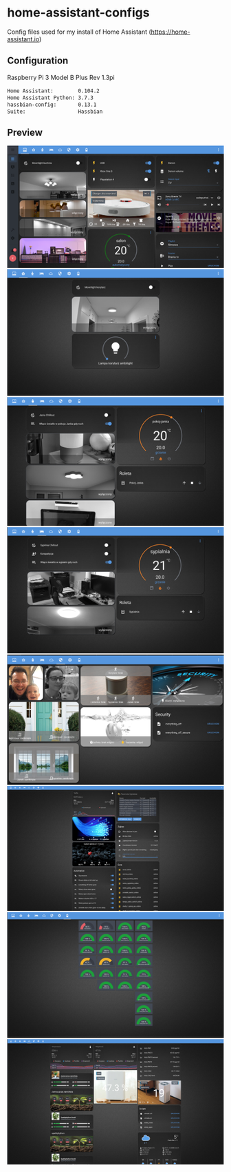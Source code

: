 # home-assistant-configs
Config files used for my install of Home Assistant (https://home-assistant.io)

## Configuration

Raspberry Pi 3 Model B Plus Rev 1.3pi

```
Home Assistant:        0.104.2
Home Assistant Python: 3.7.3
hassbian-config:       0.13.1
Suite:                 Hassbian
```

## Preview

<img src="https://github.com/Zenedith/home-assistant-configs/blob/master/preview/ha_living_room.png" alt="Home Assistant dashboard" />
<img src="https://github.com/Zenedith/home-assistant-configs/blob/master/preview/ha_korytarz.png" alt="Home Assistant dashboard" />
<img src="https://github.com/Zenedith/home-assistant-configs/blob/master/preview/ha_janek.png" alt="Home Assistant dashboard" />
<img src="https://github.com/Zenedith/home-assistant-configs/blob/master/preview/ha_sypialnia.png" alt="Home Assistant dashboard" />
<img src="https://github.com/Zenedith/home-assistant-configs/blob/master/preview/ha_security.png" alt="Home Assistant dashboard" />
<img src="https://github.com/Zenedith/home-assistant-configs/blob/master/preview/ha_settings.png" alt="Home Assistant dashboard" />
<img src="https://github.com/Zenedith/home-assistant-configs/blob/master/preview/ha_battery.png" alt="Home Assistant dashboard" />
<img src="https://github.com/Zenedith/home-assistant-configs/blob/master/preview/ha_weather.png" alt="Home Assistant dashboard" />
